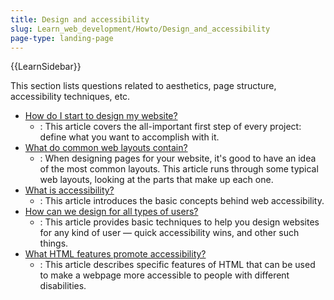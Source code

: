 ```yaml
---
title: Design and accessibility
slug: Learn_web_development/Howto/Design_and_accessibility
page-type: landing-page
---
```


{{LearnSidebar}}

This section lists questions related to aesthetics, page structure, accessibility techniques, etc.

- [How do I start to design my website?](/en-US/docs/Learn_web_development/Howto/Design_and_accessibility/Thinking_before_coding)
  - : This article covers the all-important first step of every project: define what you want to accomplish with it.
- [What do common web layouts contain?](/en-US/docs/Learn_web_development/Howto/Design_and_accessibility/Common_web_layouts)
  - : When designing pages for your website, it's good to have an idea of the most common layouts. This article runs
    through some typical web layouts, looking at the parts that make up each one.
- [What is accessibility?](/en-US/docs/Learn_web_development/Howto/Design_and_accessibility/What_is_accessibility)
  - : This article introduces the basic concepts behind web accessibility.
- [How can we design for all types of users?](/en-US/docs/Learn_web_development/Howto/Design_and_accessibility/Design_for_all_types_of_users)
  - : This article provides basic techniques to help you design websites for any kind of user — quick accessibility wins,
    and other such things.
- [What HTML features promote accessibility?](/en-US/docs/Learn_web_development/Howto/Design_and_accessibility/HTML_features_for_accessibility)
  - : This article describes specific features of HTML that can be used to make a webpage more accessible to people with
    different disabilities.
